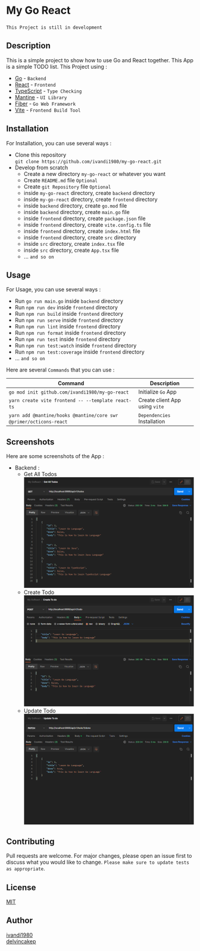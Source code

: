 # My Go React

`This Project is still in development`

## Description
This is a simple project to show how to use Go and React together.
This App is a simple TODO list.
This Project using :
- [Go](https://golang.org/) - `Backend`
- [React](https://reactjs.org/) - `Frontend`
- [TypeScript](https://www.typescriptlang.org/) - `Type Checking`
- [Mantine](https://mantine.dev/) - `UI Library`
- [Fiber](https://gofiber.io/) - `Go Web Framework`
- [Vite](https://vitejs.dev/) - `Frontend Build Tool`

## Installation
For Installation, you can use several ways :
- Clone this repository  
`git clone https://github.com/ivandi1980/my-go-react.git`
- Develop from scratch
  - Create a new directory `my-go-react` or whatever you want
  - Create `README.md` file `Optional`
  - Create `git Repository` file `Optional`
  - inside `my-go-react` directory, create `backend` directory
  - inside `my-go-react` directory, create `frontend` directory
  - inside `backend` directory, create `go.mod` file
  - inside `backend` directory, create `main.go` file
  - inside `frontend` directory, create `package.json` file
  - inside `frontend` directory, create `vite.config.ts` file
  - inside `frontend` directory, create `index.html` file
  - inside `frontend` directory, create `src` directory
  - inside `src` directory, create `index.tsx` file
  - inside `src` directory, create `App.tsx` file
  - ... `and so on`

## Usage
For Usage, you can use several ways :
- Run `go run main.go` inside `backend` directory
- Run `npm run dev` inside `frontend` directory
- Run `npm run build` inside `frontend` directory
- Run `npm run serve` inside `frontend` directory
- Run `npm run lint` inside `frontend` directory
- Run `npm run format` inside `frontend` directory
- Run `npm run test` inside `frontend` directory
- Run `npm run test:watch` inside `frontend` directory
- Run `npm run test:coverage` inside `frontend` directory
- ... `and so on`

Here are several `Commands` that you can use :

| Command                                                            | Description                    |
|--------------------------------------------------------------------|--------------------------------|
| `go mod init github.com/ivandi1980/my-go-react`                    | Initialize `Go` App            |
| `yarn create vite frontend -- --template react-ts`                 | Create client App using `vite` |
| `yarn add @mantine/hooks @mantine/core swr @primer/octicons-react` | `Dependencies` Installation    |


## Screenshots
Here are some screenshots of the App :
- Backend :
   - Get All Todos
     ![Get All Todos](assets/backend/get-all-todos.png)
   - Create Todo
     ![Create Todo](assets/backend/create-todo.png)
   - Update Todo
     ![Update Todo](assets/backend/update-todo.png)

## Contributing
Pull requests are welcome. For major changes, please open an issue first to discuss what you would like to change.
`Please make sure to update tests as appropriate`.

## License
[MIT](https://choosealicense.com/licenses/mit/)

## Author
[ivandi1980](https://linkedin.com/in/ivandi1980)  
[delvincakep](https://github.com/devincakep)
